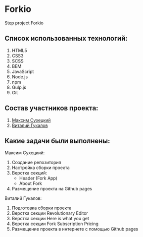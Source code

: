 # Forkio

Step project Forkio

## Список использованных технологий:
1. HTML5
2. CSS3
3. SCSS
4. BEM
5. JavaScript
6. Node.js
7. npm
8. Gulp.js
9. Git


## Состав участников проекта:
1. [Максим Сухецкий](https://gitlab.com/suheckiymax)
2. [Виталий Гукалов](https://gitlab.com/Vitaliy-1809)

## Какие задачи были выполнены:

Максим Сухецкий:
1. Создание репозитория
2. Настройка сборки проекта
3. Верстка секций:
    * Header (Fork App)
    * About Fork
4. Размещение проекта на Github pages

Виталий Гукалов:
1. Подготовка сборки проекта
2. Верстка секции Revolutionary Editor
3. Верстка секции Here is what you get
4. Верстка секции Fork Subscription Pricing
5. Размещение проекта в интернете с помощью Github pages